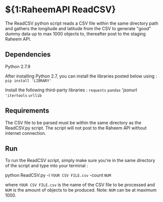 # ${1:RaheemAPI ReadCSV}

The ReadCSV python script reads a CSV file within the same directory path and gathers the longitude and
latitude from the CSV to generate "good" dummy data up to max 1000 objects to, thereafter post to the staging Raheem API.

## Dependencies
Python 2.7.9

After installing Python 2.7, you can install the libraries posted below using :
`pip install 'LIBRARY'`

Install the following third-party libraries :
`requests`
`pandas`
'jsonurl`
'itertools`
`urllib`

## Requirements

The CSV file to be parsed must be within the same directory as the ReadCSV.py script. 
The script will not post to the Raheem API without internet connection.

## Run
To run the ReadCSV script, simply make sure you're in the same directory of the script and type into your terminal :

python ReadCSV.py -i `YOUR CSV FILE.csv` -count `NUM`

where `YOUR CSV FILE.csv` is the name of the CSV file to be processed and `NUM` is the amount of objects to be produced.
Note: `NUM` can be at maximum 1000.



